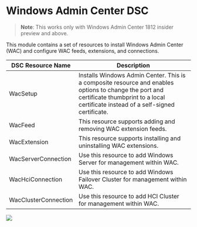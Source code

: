 # Windows Admin Center DSC

> **Note**: This works only with Windows Admin Center 1812 insider preview and above.

This module contains a set of resources to install Windows Admin Center (WAC) and configure WAC feeds,  extensions, and connections.

| DSC Resource Name    | Description                                                  |
| -------------------- | ------------------------------------------------------------ |
| WacSetup             | Installs Windows Admin Center. This is a composite resource and enables options to change the port and certificate thumbprint to a local certificate instead of a self-signed certificate. |
| WacFeed              | This resource supports adding and removing WAC extension feeds. |
| WacExtension         | This resource supports installing and uninstalling WAC extensions. |
| WacServerConnection  | Use this resource to add Windows Server for management within WAC. |
| WacHciConnection     | Use this resource to add Windows Failover Cluster for management within WAC. |
| WacClusterConnection | Use this resource to add HCI Cluster for management within WAC. |

![](https://i.imgur.com/FOlttCi.png)